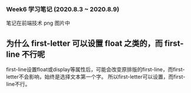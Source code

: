 ### Week6 学习笔记 (2020.8.3 ~ 2020.8.9)

笔记在前端技术 png 图片中

## 为什么 first-letter 可以设置 float 之类的，而 first-line 不行呢
first-line设置float或display等属性后，可能会改变原排版的first-line，而first-letter不会影响，始终是选择文本第一个字。
所以first-letter可以设置，而first-line不行。